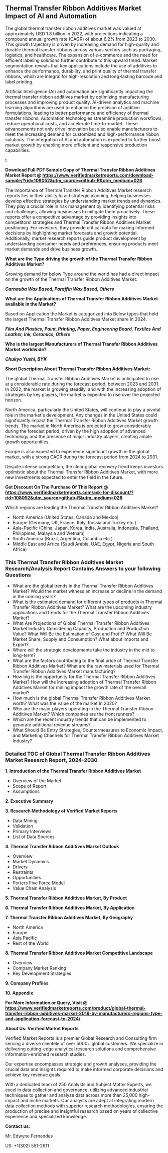 <h2>Thermal Transfer Ribbon Additives Market Impact of AI and Automation</h2><p>The global thermal transfer ribbon additives market was valued at approximately USD 1.8 billion in 2022, with projections indicating a compound annual growth rate (CAGR) of about 6.2% from 2023 to 2030. This growth trajectory is driven by increasing demand for high-quality and durable thermal transfer ribbons across various sectors such as packaging, logistics, and healthcare. The expansion of e-commerce and the need for efficient labeling solutions further contribute to this upward trend. Market segmentation reveals that key applications include the use of additives to enhance the performance, durability, and print quality of thermal transfer ribbons, which are integral for high-resolution and long-lasting barcode and label printing.</p><p>Artificial Intelligence (AI) and automation are significantly impacting the thermal transfer ribbon additives market by optimizing manufacturing processes and improving product quality. AI-driven analytics and machine learning algorithms are used to enhance the precision of additive formulations, leading to better performance and efficiency of thermal transfer ribbons. Automation technologies streamline production workflows, reduce operational costs, and accelerate time-to-market. These advancements not only drive innovation but also enable manufacturers to meet the increasing demand for customized and high-performance ribbon solutions. The integration of AI and automation is expected to further boost market growth by enabling more efficient and responsive production capabilities.</p>t</p><p id="" class=""><strong>Download Full PDF Sample Copy of Thermal Transfer Ribbon Additives Market Report @ <a href="https://www.verifiedmarketreports.com/download-sample/?rid=108052&utm_source=github-R&utm_medium=028" target="_blank">https://www.verifiedmarketreports.com/download-sample/?rid=108052&utm_source=github-R&utm_medium=028</a></strong></p><p>The importance of&nbsp;Thermal Transfer Ribbon Additives Market research reports lies in their ability to aid strategic planning, helping businesses develop effective strategies by understanding market trends and dynamics. They play a crucial role in risk management by identifying potential risks and challenges, allowing businesses to mitigate them proactively. These reports offer a competitive advantage by providing insights into competitors' strategies and Thermal Transfer Ribbon Additives Market positioning. For investors, they provide critical data for making informed decisions by highlighting market forecasts and growth potential. Additionally, market research reports guide product development by understanding consumer needs and preferences, ensuring products meet market demands and drive business growth.</p><p><strong>What are the&nbsp;Type driving the growth of the Thermal Transfer Ribbon Additives Market?</strong></p><p id="" class="">Growing demand for below Type around the world has had a direct impact on the growth of the Thermal Transfer Ribbon Additives Market:</p><em><strong>Carnauba Wax Based, Paraffin Wax Based, Others</strong></em></p><strong>What are the&nbsp;Applications&nbsp;of Thermal Transfer Ribbon Additives Market available in the Market?</strong></p><p id="" class="">Based on Application the Market is categorized into Below types that held the largest Thermal Transfer Ribbon Additives Market share In 2024.</p><em><strong>Film And Plastics, Paint, Printing, Paper, Engineering Board, Textiles And Leather, Ink, Ceramics, Others</strong></em></p><strong>Who is the largest Manufacturers of Thermal Transfer Ribbon Additives Market worldwide?</strong></p><p><em><strong>Chukyo Yushi, BYK</strong></em></p><p id="" class=""><strong>Short Description About Thermal Transfer Ribbon Additives Market:</strong></p><p>The global Thermal Transfer Ribbon Additives Market is anticipated to rise at a considerable rate during the forecast period, between 2023 and 2031. In 2022, the market is growing steadily, and with the increasing adoption of strategies by key players, the market is expected to rise over the projected horizon.</p><p>North America, particularly the United States, will continue to play a pivotal role in the market's development. Any changes in the United States could significantly impact the Thermal Transfer Ribbon Additives Market growth trends. The market in North America is projected to grow considerably during the forecast period, driven by the high adoption of advanced technology and the presence of major industry players, creating ample growth opportunities.</p><p>Europe is also expected to experience significant growth in the global market, with a strong CAGR during the forecast period from 2024 to 2031.</p><p>Despite intense competition, the clear global recovery trend keeps investors optimistic about the Thermal Transfer Ribbon Additives Market, with more new investments expected to enter the field in the future.</p><p id="" class=""><strong>Get Discount On The Purchase Of This Report @ <a href="https://www.verifiedmarketreports.com/ask-for-discount/?rid=108052&utm_source=github-R&utm_medium=028" target="_blank">https://www.verifiedmarketreports.com/ask-for-discount/?rid=108052&utm_source=github-R&utm_medium=028</a></strong></p>Which regions are leading the Thermal Transfer Ribbon Additives Market?</p><ul><li>North America (United States, Canada and Mexico)</li><li>Europe (Germany, UK, France, Italy, Russia and Turkey etc.)</li><li>Asia-Pacific (China, Japan, Korea, India, Australia, Indonesia, Thailand, Philippines, Malaysia and Vietnam)</li><li>South America (Brazil, Argentina, Columbia etc.)</li><li>Middle East and Africa (Saudi Arabia, UAE, Egypt, Nigeria and South Africa)</li></ul><h3 id="" class="">This Thermal Transfer Ribbon Additives Market Research/Analysis Report Contains Answers to your following Questions</h3><ul><li>What are the global trends in the Thermal Transfer Ribbon Additives Market? Would the market witness an increase or decline in the demand in the coming years?</li><li>What is the estimated demand for different types of products in Thermal Transfer Ribbon Additives Market? What are the upcoming industry applications and trends for the Thermal Transfer Ribbon Additives Market?</li><li>What Are Projections of Global Thermal Transfer Ribbon Additives Market Industry Considering Capacity, Production and Production Value? What Will Be the Estimation of Cost and Profit? What Will Be Market Share, Supply and Consumption? What about imports and Export?</li><li>Where will the strategic developments take the industry in the mid to long-term?</li><li>What are the factors contributing to the final price of Thermal Transfer Ribbon Additives Market? What are the raw materials used for Thermal Transfer Ribbon Additives Market manufacturing?</li><li>How big is the opportunity for the Thermal Transfer Ribbon Additives Market? How will the increasing adoption of Thermal Transfer Ribbon Additives Market for mining impact the growth rate of the overall market?</li><li>How much is the global Thermal Transfer Ribbon Additives Market worth? What was the value of the market In 2020?</li><li>Who are the major players operating in the Thermal Transfer Ribbon Additives Market? Which companies are the front runners?</li><li>Which are the recent industry trends that can be implemented to generate additional revenue streams?</li><li>What Should Be Entry Strategies, Countermeasures to Economic Impact, and Marketing Channels for Thermal Transfer Ribbon Additives Market Industry?</li></ul><h3 id="" class="">Detailed TOC of Global Thermal Transfer Ribbon Additives Market Research Report, 2024-2030</h3><p id="" class=""><strong>1. Introduction of the Thermal Transfer Ribbon Additives Market</strong></p><ul><li>Overview of the Market</li><li>Scope of Report</li><li>Assumptions</li></ul><p id="" class=""><strong>2. Executive Summary</strong></p><p id="" class=""><strong>3. Research Methodology of Verified Market Reports</strong></p><ul><li>Data Mining</li><li>Validation</li><li>Primary Interviews</li><li>List of Data Sources</li></ul><p id="" class=""><strong>4. Thermal Transfer Ribbon Additives Market Outlook</strong></p><ul><li>Overview</li><li>Market Dynamics</li><li>Drivers</li><li>Restraints</li><li>Opportunities</li><li>Porters Five Force Model</li><li>Value Chain Analysis</li></ul><p id="" class=""><strong>5. Thermal Transfer Ribbon Additives Market, By Product</strong></p><p id="" class=""><strong>6. Thermal Transfer Ribbon Additives Market, By Application</strong></p><p id="" class=""><strong>7. Thermal Transfer Ribbon Additives Market, By Geography</strong></p><ul><li>North America</li><li>Europe</li><li>Asia Pacific</li><li>Rest of the World</li></ul><p id="" class=""><strong>8. Thermal Transfer Ribbon Additives Market Competitive Landscape</strong></p><ul><li>Overview</li><li>Company Market Ranking</li><li>Key Development Strategies</li></ul><p id="" class=""><strong>9. Company Profiles</strong></p><p id="" class=""><strong>10. Appendix</strong></p><p id="" class=""><strong>For More Information or Query, Visit @ <a href="https://www.verifiedmarketreports.com/product/global-thermal-transfer-ribbon-additives-market-2019-by-manufacturers-regions-type-and-application-forecast-to-2024/" target="_blank">https://www.verifiedmarketreports.com/product/global-thermal-transfer-ribbon-additives-market-2019-by-manufacturers-regions-type-and-application-forecast-to-2024/</a></strong></p><p id="" class=""><strong>About Us: Verified Market Reports</strong></p><p id="" class="">Verified Market Reports is a premier Global Research and Consulting firm serving a diverse clientele of over 5000+ global customers. We specialize in delivering cutting-edge analytical research solutions and comprehensive information-enriched research studies.</p><p id="" class="">Our expertise encompasses strategic and growth analyses, providing the crucial data and insights required to make informed corporate decisions and achieve key revenue goals.</p><p id="" class="">With a dedicated team of 250 Analysts and Subject Matter Experts, we excel in data collection and governance, utilizing advanced industrial techniques to gather and analyze data across more than 25,000 high-impact and niche markets. Our analysts are adept at integrating modern data collection methods with superior research methodologies, ensuring the production of precise and insightful research based on years of collective experience and specialized knowledge.</p><p id="" class=""><strong>Contact us:</strong></p><p id="" class="">Mr. Edwyne Fernandes</p><p id="" class="">US: +1(302) 551-2611</p>